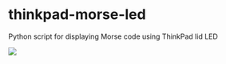 # thinkpad-morse-led
Python script for displaying Morse code using ThinkPad lid LED

![](https://i.imgur.com/KXp0kvH.gif)